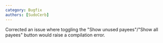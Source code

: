 ```yaml
---
category: Bugfix
authors: [SudoCerb]
---
```


Corrected an issue where toggling the "Show unused payees"/"Show all payees" button would raise a compilation error.
